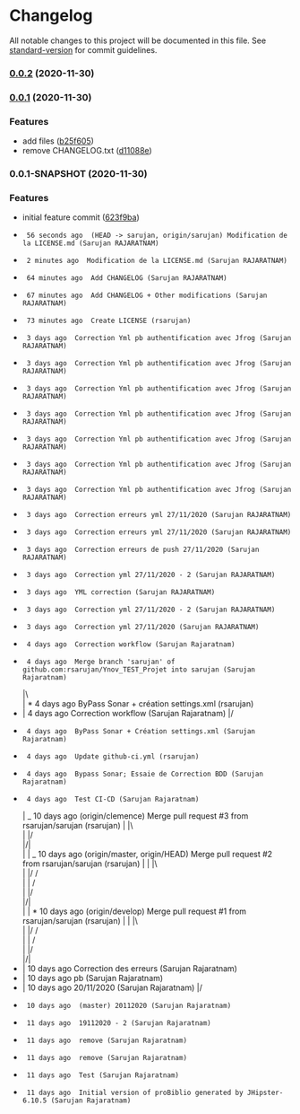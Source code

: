 # Changelog

All notable changes to this project will be documented in this file. See [standard-version](https://github.com/conventional-changelog/standard-version) for commit guidelines.

### [0.0.2](https://github.com/rsarujan/Ynov_TEST_Projet/compare/v0.0.1...v0.0.2) (2020-11-30)

### [0.0.1](https://github.com/rsarujan/Ynov_TEST_Projet/compare/v0.0.1-SNAPSHOT...v0.0.1) (2020-11-30)


### Features

* add files ([b25f605](https://github.com/rsarujan/Ynov_TEST_Projet/commit/b25f605cc4a1f04cc5cd08d2d10f1f9235d0155f))
* remove CHANGELOG.txt ([d11088e](https://github.com/rsarujan/Ynov_TEST_Projet/commit/d11088e69cc3f3f8259df3508f02bdbf9c6c7078))

### 0.0.1-SNAPSHOT (2020-11-30)


### Features

* initial feature commit ([623f9ba](https://github.com/rsarujan/Ynov_TEST_Projet/commit/623f9ba07a2b77cfeb73a16d9ab31cffcd145ef7))

-      56 seconds ago  (HEAD -> sarujan, origin/sarujan) Modification de la LICENSE.md (Sarujan RAJARATNAM)
-      2 minutes ago  Modification de la LICENSE.md (Sarujan RAJARATNAM)
-      64 minutes ago  Add CHANGELOG (Sarujan RAJARATNAM)
-      67 minutes ago  Add CHANGELOG + Other modifications (Sarujan RAJARATNAM)
-      73 minutes ago  Create LICENSE (rsarujan)
-      3 days ago  Correction Yml pb authentification avec Jfrog (Sarujan RAJARATNAM)
-      3 days ago  Correction Yml pb authentification avec Jfrog (Sarujan RAJARATNAM)
-      3 days ago  Correction Yml pb authentification avec Jfrog (Sarujan RAJARATNAM)
-      3 days ago  Correction Yml pb authentification avec Jfrog (Sarujan RAJARATNAM)
-      3 days ago  Correction Yml pb authentification avec Jfrog (Sarujan RAJARATNAM)
-      3 days ago  Correction Yml pb authentification avec Jfrog (Sarujan RAJARATNAM)
-      3 days ago  Correction Yml pb authentification avec Jfrog (Sarujan RAJARATNAM)
-      3 days ago  Correction erreurs yml 27/11/2020 (Sarujan RAJARATNAM)
-      3 days ago  Correction erreurs yml 27/11/2020 (Sarujan RAJARATNAM)
-      3 days ago  Correction erreurs de push 27/11/2020 (Sarujan RAJARATNAM)
-      3 days ago  Correction yml 27/11/2020 - 2 (Sarujan RAJARATNAM)
-      3 days ago  YML correction (Sarujan RAJARATNAM)
-      3 days ago  Correction yml 27/11/2020 - 2 (Sarujan RAJARATNAM)
-      3 days ago  Correction yml 27/11/2020 (Sarujan RAJARATNAM)
-      4 days ago  Correction workflow (Sarujan Rajaratnam)
-      4 days ago  Merge branch 'sarujan' of github.com:rsarujan/Ynov_TEST_Projet into sarujan (Sarujan Rajaratnam)
  |\  
  | \* 4 days ago ByPass Sonar + création settings.xml (rsarujan)
- | 4 days ago Correction workflow (Sarujan Rajaratnam)
  |/
-      4 days ago  ByPass Sonar + Création settings.xml (Sarujan Rajaratnam)
-      4 days ago  Update github-ci.yml (rsarujan)
-      4 days ago  Bypass Sonar; Essaie de Correction BDD (Sarujan Rajaratnam)
-      4 days ago  Test CI-CD (Sarujan Rajaratnam)
  | _ 10 days ago (origin/clemence) Merge pull request #3 from rsarujan/sarujan (rsarujan)
  | |\  
  | |/  
  |/|  
  | | _ 10 days ago (origin/master, origin/HEAD) Merge pull request #2 from rsarujan/sarujan (rsarujan)
  | | |\  
  | |/ /  
  | | /  
  | |/  
  |/|  
  | | \* 10 days ago (origin/develop) Merge pull request #1 from rsarujan/sarujan (rsarujan)
  | | |\  
  | |/ /  
  | | /  
  | |/  
  |/|
- | 10 days ago Correction des erreurs (Sarujan Rajaratnam)
- | 10 days ago pb (Sarujan Rajaratnam)
- | 10 days ago 20/11/2020 (Sarujan Rajaratnam)
  |/
-      10 days ago  (master) 20112020 (Sarujan Rajaratnam)
-      11 days ago  19112020 - 2 (Sarujan Rajaratnam)
-      11 days ago  remove (Sarujan Rajaratnam)
-      11 days ago  remove (Sarujan Rajaratnam)
-      11 days ago  Test (Sarujan Rajaratnam)
-      11 days ago  Initial version of proBiblio generated by JHipster-6.10.5 (Sarujan Rajaratnam)
